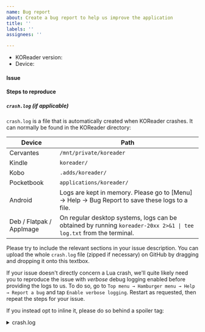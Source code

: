 ```yaml
---
name: Bug report
about: Create a bug report to help us improve the application
title: ''
labels: ''
assignees: ''

---
```


* KOReader version:
* Device:

#### Issue

#### Steps to reproduce

##### `crash.log` (if applicable)
`crash.log` is a file that is automatically created when KOReader crashes. It can normally be found in the KOReader directory:

| Device      | Path                        |
|-------------|-----------------------------|
| Cervantes   | `/mnt/private/koreader`      |
| Kindle      | `koreader/`                  |
| Kobo        | `.adds/koreader/`            |
| Pocketbook  | `applications/koreader/`     |
| Android | Logs are kept in memory. Please go to [Menu] → Help → Bug Report to save these logs to a file. |
| Deb / Flatpak / AppImage | On regular desktop systems, logs can be obtained by running `koreader-20xx 2>&1 \| tee log.txt` from the terminal. |

Please try to include the relevant sections in your issue description.
You can upload the whole `crash.log` file (zipped if necessary) on GitHub by dragging and dropping it onto this textbox.

If your issue doesn't directly concern a Lua crash, we'll quite likely need you to reproduce the issue with *verbose* debug logging enabled before providing the logs to us.
To do so, go to `Top menu → Hamburger menu → Help → Report a bug` and tap `Enable verbose logging`. Restart as requested, then repeat the steps for your issue.

If you instead opt to inline it, please do so behind a spoiler tag:
<details>
  <summary>crash.log</summary>

```
<Paste crash.log content here>
```
</details>
